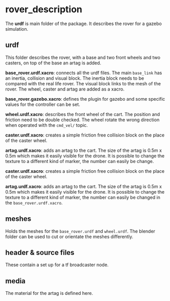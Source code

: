 # rover_description
The **urdf** is main folder of the package. It describes the rover for a gazebo simulation. 

## urdf
This folder describes the rover, with a base and two front wheels and two casters, on top of the base an artag is added. 

**base_rover.urdf.xacro**: connects all the urdf files. The main `base_link` has an inertia, collision and visual block. The inertia block needs to be compared with the real life rover. The visual block links to the mesh of the rover. The wheel, caster and artag are added as a xacro.

**base_rover.gazebo.xacro**: defines the plugin for gazebo and some specific values for the controller can be set. 

**wheel.urdf.xacro**: describes the front wheel of the cart. The position and friction need to be double checked. The wheel rotate the wrong direction when operated with the `cmd_vel/` topic. 

**caster.urdf.xacro**: creates a simple friction free collision block on the place of the caster wheel. 

**artag.urdf.xacro**: adds an artag to the cart. The size of the artag is 0.5m x 0.5m which makes it easily visible for the drone. It is possible to change the texture to a different kind of marker, the number can easily be change. 

**caster.urdf.xacro**: creates a simple friction free collision block on the place of the caster wheel. 

**artag.urdf.xacro**: adds an artag to the cart. The size of the artag is 0.5m x 0.5m which makes it easily visible for the drone. It is possible to change the texture to a different kind of marker, the number can easily be changed in the `base_rover.urdf.xacro`.

## meshes
Holds the meshes for the `base_rover.urdf` and `wheel.urdf`. The blender folder can be used to cut or orientate the meshes differently. 

## header & source files
These contain a set up for a tf broadcaster node. 

## media
The material for the artag is defined here. 

